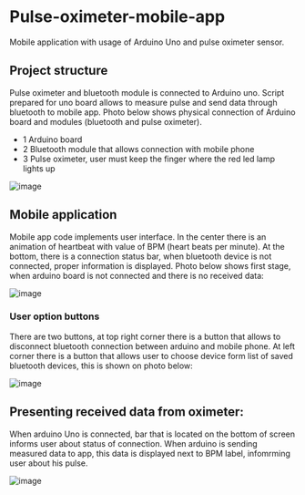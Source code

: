 # Pulse-oximeter-mobile-app
Mobile application with usage of Arduino Uno and pulse oximeter sensor.

## Project structure 


Pulse oximeter and bluetooth module is connected to Arduino uno. Script prepared for uno board allows to measure pulse and send data through bluetooth to mobile app. 
Photo below shows physical connection of Arduino board and modules (bluetooth and pulse oximeter). 
 - 1 Arduino board
 - 2 Bluetooth module that allows connection with mobile phone
 - 3 Pulse oximeter, user must keep the finger where the red led lamp lights up

![image](https://user-images.githubusercontent.com/44081987/153500020-2137b582-c5b0-463d-a5a1-bcd0af34c927.png)


## Mobile application

Mobile app code implements user interface. In the center there is an animation of heartbeat with value of BPM (heart beats per minute). At the bottom, there is a connection status bar, when bluetooth device is not connected, proper information is displayed. Photo below shows first stage, when arduino board is not connected and there is no received data: 

![image](https://user-images.githubusercontent.com/44081987/153317212-5971da11-975b-426c-ad2f-5ce9640b47ac.png)


### User option buttons

There are two buttons, at top right corner there is a button that allows to disconnect bluetooth connection between arduino and mobile phone. At left corner there is a button that allows user to choose device form list of saved bluetooth devices, this is shown on photo below: 

![image](https://user-images.githubusercontent.com/44081987/153317092-59f2fe82-5878-4556-a40c-ec95dc20d860.png)

## Presenting received data from oximeter:

When arduino Uno is connected, bar that is located on the bottom of screen informs user about status of connection. When arduino is sending measured data to app, this data 
is displayed next to BPM label, infomrming user about his pulse. 

![image](https://user-images.githubusercontent.com/44081987/153316185-ccfca566-b067-41b3-a511-692a8a9fd4b2.png)



